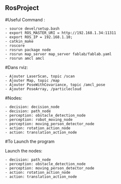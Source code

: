 ## RosProject

#Useful Command :

	- source devel/setup.bash
	- export ROS_MASTER_URI = http://192.168.1.34:11311
	- export ROS_IP = 192.168.1.10;
	- catkin_make
	- roscore
	- rosrun package node
	- rosrun map_server map_server fablab/fablab.yaml
	- rosrun amcl amcl
  
#Dans rviz:
	
	- Ajouter LaserScan, topic /scan
	- Ajouter Map, topic /map
	- Ajouter PoseWithCovariance, topic /amcl_pose
	- Ajouter PoseArray, /particlecloud

#Nodes:

	- decision: decision_node
	- decision: path_node
	- perception: obstacle_detection_node
	- perception: robot_moving_node
	- perception: moving_person_detector_node
	- action: rotation_action_node
	- action: translation_action_node

#To Launch the program

Launch the nodes:

	- decision: path_node
	- perception: obstacle_detection_node
	- perception: moving_person_detector_node
	- action: rotation_action_node
	- action: translation_action_node